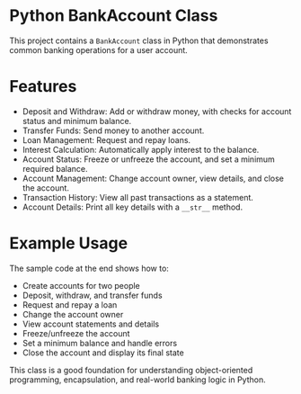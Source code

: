# Python BankAccount Class 

This project contains a `BankAccount` class in Python that demonstrates common banking operations for a user account.

# Features

- Deposit and Withdraw: Add or withdraw money, with checks for account status and minimum balance.
- Transfer Funds: Send money to another account.
- Loan Management: Request and repay loans.
- Interest Calculation: Automatically apply interest to the balance.
- Account Status: Freeze or unfreeze the account, and set a minimum required balance.
- Account Management: Change account owner, view details, and close the account.
- Transaction History: View all past transactions as a statement.
- Account Details: Print all key details with a `__str__` method.

# Example Usage

The sample code at the end shows how to:

- Create accounts for two people
- Deposit, withdraw, and transfer funds
- Request and repay a loan
- Change the account owner
- View account statements and details
- Freeze/unfreeze the account
- Set a minimum balance and handle errors
- Close the account and display its final state

This class is a good foundation for understanding object-oriented programming, encapsulation, and real-world banking logic in Python.



